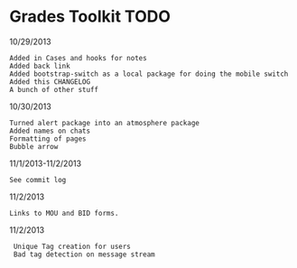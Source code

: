 Grades Toolkit TODO
===================

10/29/2013

    Added in Cases and hooks for notes
    Added back link
    Added bootstrap-switch as a local package for doing the mobile switch
    Added this CHANGELOG
    A bunch of other stuff
    

10/30/2013
	
	Turned alert package into an atmosphere package
	Added names on chats
	Formatting of pages
	Bubble arrow
	

11/1/2013-11/2/2013
	
	See commit log
	
	
11/2/2013
	
	Links to MOU and BID forms.

11/2/2013
	
	 Unique Tag creation for users
	 Bad tag detection on message stream


